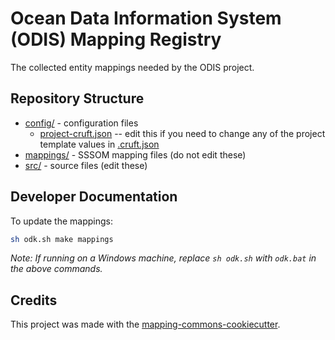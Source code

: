# Ocean Data Information System (ODIS) Mapping Registry

The collected entity mappings needed by the ODIS project.

## Repository Structure

* [config/](config/) - configuration files
    * [project-cruft.json](config/project-cruft.json) -- edit this if you need to change any of the project template values in [.cruft.json](.cruft.json)
* [mappings/](mappings/) - SSSOM mapping files (do not edit these)
* [src/](src/) - source files (edit these)


## Developer Documentation

To update the mappings:

```sh
sh odk.sh make mappings
```

*Note: If running on a Windows machine, replace `sh odk.sh` with `odk.bat` in the above commands.*

## Credits

This project was made with the
[mapping-commons-cookiecutter](https://github.com/mapping-commons/mapping-commons-cookiecutter).